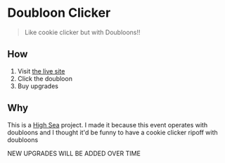 # Doubloon Clicker
> Like cookie clicker but with Doubloons!!

## How
1. Visit [the live site](https://wxnnvs.ftp.sh/doubloon-clicker)
2. Click the doubloon
3. Buy upgrades

## Why
This is a [High Sea](https://highsea.hackclub.com) project. I made it because this event operates with doubloons and I thought it'd be funny to have a cookie clicker ripoff with doubloons

NEW UPGRADES WILL BE ADDED OVER TIME